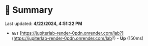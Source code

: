 # 📖 Summary
Last updated: **4/22/2024, 4:51:22 PM**

- `GET` [https://jupiterlab-render-0pdn.onrender.com/lab?](https://jupiterlab-render-0pdn.onrender.com/lab?) - **Up** (150ms)
